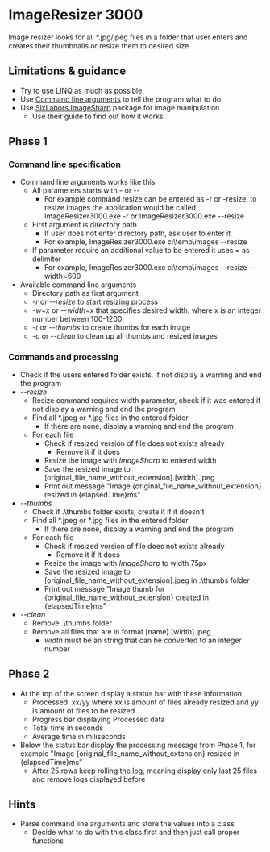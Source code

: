 # ImageResizer 3000

Image resizer looks for all \*.jpg/jpeg files in a folder that user enters and creates their thumbnails or resize them to desired size


## Limitations & guidance

- Try to use LINQ as much as possible
- Use [Command line arguments](https://docs.microsoft.com/en-us/dotnet/csharp/fundamentals/program-structure/main-command-line) to tell the program what to do
- Use [SixLabors.ImageSharp](https://www.nuget.org/packages/SixLabors.ImageSharp/) package for image manipulation
	- Use their guide to find out how it works

## Phase 1

### Command line specification 

- Command line arguments works like this
	- All parameters starts with - or --
		- For example command resize can be entered as -r or -resize, to resize images the application would be called ImageResizer3000.exe -r or ImageResizer3000.exe --resize
	- First argument is directory path
		- If user does not enter directory path, ask user to enter it
		- For example, ImageResizer3000.exe c:\\temp\\images --resize
	- If parameter require an additional value to be entered it uses = as delimiter
		- For example, ImageResizer3000.exe c:\\temp\\images --resize --width=600
- Available command line arguments
	- Directory path as first argument
	- _-r_ or _--resize_ to start resizing process
	- _-w=x_ or _--width=x_ that specifies desired width, where x is an integer number between 100-1200
	- _-t_ or -_-thumbs_ to create thumbs for each image
	- _-c_ or _--clean_ to clean up all thumbs and resized images
 
### Commands and processing

- Check if the users entered folder exists, if not display a warning and end the program
- *--resize*
	- Resize command requires width parameter, check if it was entered if not display a warning and end the program
	- Find all \*.jpeg or \*.jpg files in the entered folder
		- If there are none, display a warning and end the program
	- For each file
		- Check if resized version of file does not exists already
			- Remove it if it does
		- Resize the image with _ImageSharp_ to entered width
		- Save the resized image to [original_file_name_without_extension].[width].jpeg
		- Print out message "Image {original_file_name_without_extension} resized in {elapsedTime}ms"
- *--thumbs*
	- Check if .\\thumbs folder exists, create it if it doesn't
	- Find all \*.jpeg or \*.jpg files in the entered folder
		- If there are none, display a warning and end the program
	- For each file
		- Check if resized version of file does not exists already
			- Remove it if it does
		- Resize the image with _ImageSharp_ to width 75px
		- Save the resized image to [original_file_name_without_extension].jpeg in .\\thumbs folder
		- Print out message "Image thumb for {original_file_name_without_extension} created in {elapsedTime}ms"
- *--clean*
	- Remove .\\thumbs folder
	- Remove all files that are in format [name].[width].jpeg
		- _width_ must be an string that can be converted to an integer number

## Phase 2

- At the top of the screen display a status bar with these information
	- Processed: xx/yy where xx is amount of files already resized and yy is amount of files to be resized
	- Progress bar displaying Processed data
	- Total time in seconds
	- Average time in miliseconds
- Below the status bar display the processing message from Phase 1, for example "Image {original_file_name_without_extension} resized in {elapsedTime}ms"
	- After 25 rows keep rolling the log, meaning display only last 25 files and remove logs displayed before


## Hints

- Parse command line arguments and store the values into a class
	- Decide what to do with this class first and then just call proper functions
